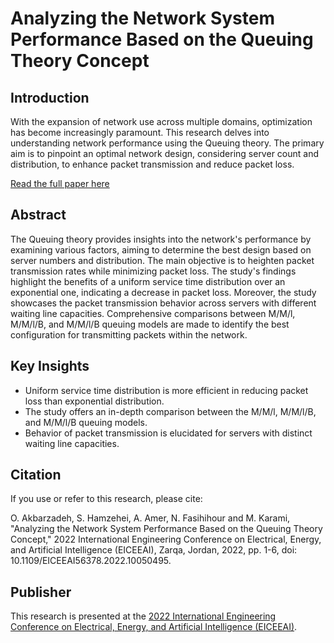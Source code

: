 # Analyzing the Network System Performance Based on the Queuing Theory Concept

## Introduction
With the expansion of network use across multiple domains, optimization has become increasingly paramount. This research delves into understanding network performance using the Queuing theory. The primary aim is to pinpoint an optimal network design, considering server count and distribution, to enhance packet transmission and reduce packet loss.

[Read the full paper here](https://ieeexplore.ieee.org/abstract/document/10050495)

## Abstract
The Queuing theory provides insights into the network's performance by examining various factors, aiming to determine the best design based on server numbers and distribution. The main objective is to heighten packet transmission rates while minimizing packet loss. The study's findings highlight the benefits of a uniform service time distribution over an exponential one, indicating a decrease in packet loss. Moreover, the study showcases the packet transmission behavior across servers with different waiting line capacities. Comprehensive comparisons between M/M/l, M/M/l/B, and M/M/l/B queuing models are made to identify the best configuration for transmitting packets within the network.

## Key Insights
- Uniform service time distribution is more efficient in reducing packet loss than exponential distribution.
- The study offers an in-depth comparison between the M/M/l, M/M/l/B, and M/M/l/B queuing models.
- Behavior of packet transmission is elucidated for servers with distinct waiting line capacities.

## Citation
If you use or refer to this research, please cite:

O. Akbarzadeh, S. Hamzehei, A. Amer, N. Fasihihour and M. Karami, "Analyzing the Network System Performance Based on the Queuing Theory Concept," 2022 International Engineering Conference on Electrical, Energy, and Artificial Intelligence (EICEEAI), Zarqa, Jordan, 2022, pp. 1-6, doi: 10.1109/EICEEAI56378.2022.10050495.



## Publisher
This research is presented at the [2022 International Engineering Conference on Electrical, Energy, and Artificial Intelligence (EICEEAI)](https://ieeexplore.ieee.org/xpl/conhome/10050452/proceeding).


